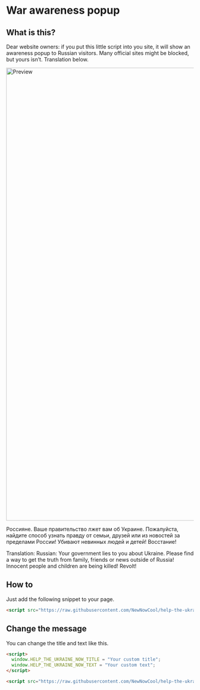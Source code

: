 # War awareness popup

## What is this?

Dear website owners: if you put this little script into you site, it will show an awareness popup to Russian visitors. Many official sites might be blocked, but yours isn’t. Translation below. 

<img width="1214" alt="Preview" src="https://user-images.githubusercontent.com/100711150/156415798-2719533a-cc78-48f2-9fea-c71903fad31c.png">

Россияне. Ваше правительство лжет вам об Украине. Пожалуйста, найдите способ узнать правду от семьи, друзей или из новостей за пределами России! Убивают невинных людей и детей! Восстание!

Translation:
Russian: Your government lies to you about Ukraine. Please find a way to get the truth from family, friends or news outside of Russia! Innocent people and children are being killed! Revolt!


## How to

Just add the following snippet to your page.

```html
<script src="https://raw.githubusercontent.com/NewNowCool/help-the-ukraine-now/main/helptheukrainenow.js"></script>
```

## Change the message

You can change the title and text like this.

```html
<script>
  window.HELP_THE_UKRAINE_NOW_TITLE = "Your custom title";
  window.HELP_THE_UKRAINE_NOW_TEXT = "Your custom text";
</script>

<script src="https://raw.githubusercontent.com/NewNowCool/help-the-ukraine-now/main/helptheukrainenow.js"></script>
```
